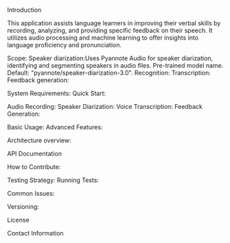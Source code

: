 Introduction

This application assists language learners in improving their verbal skills by recording, analyzing,
 and providing specific feedback on their speech. It utilizes audio processing and machine learning
 to offer insights into language proficiency and pronunciation.

Scope:
 Speaker diarization:Uses Pyannote Audio for speaker diarization, identifying and segmenting speakers in audio files.
		     Pre-trained model name. Default: "pyannote/speaker-diarization-3.0".
 Recognition:
 Transcription:
 Feedback generation:


System Requirements:
Quick Start:


Audio Recording:
Speaker Diarization:
Voice Transcription:
Feedback Generation:


Basic Usage:
Advanced Features:


Architecture overview:


API Documentation


How to Contribute:


Testing Strategy:
Running Tests:


Common Issues:


Versioning:


License


Contact Information
